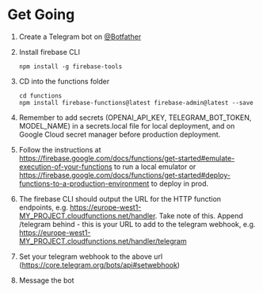 # Get Going
1. Create a Telegram bot on [@Botfather](https://telegram.me/BotFather)
2. Install firebase CLI
   ```
   npm install -g firebase-tools
   ```
3. CD into the functions folder
   ```
   cd functions
   npm install firebase-functions@latest firebase-admin@latest --save
   ```
 
4. Remember to add secrets (OPENAI_API_KEY, TELEGRAM_BOT_TOKEN, MODEL_NAME) in a secrets.local file for local deployment, and on Google Cloud secret manager before production deployment.
  
5. Follow the instructions at https://firebase.google.com/docs/functions/get-started#emulate-execution-of-your-functions to run a local emulator or https://firebase.google.com/docs/functions/get-started#deploy-functions-to-a-production-environment to deploy in prod.
   
6. The firebase CLI should output the URL for the HTTP function endpoints, e.g. https://europe-west1-MY_PROJECT.cloudfunctions.net/handler. Take note of this. Append /telegram behind - this is your URL to add to the telegram webhook, e.g. https://europe-west1-MY_PROJECT.cloudfunctions.net/handler/telegram

7. Set your telegram webhook to the above url (https://core.telegram.org/bots/api#setwebhook)
    
8. Message the bot